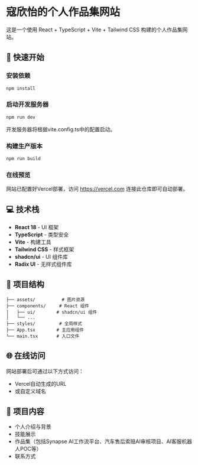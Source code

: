 # 寇欣怡的个人作品集网站

这是一个使用 React + TypeScript + Vite + Tailwind CSS 构建的个人作品集网站。

## 🚀 快速开始

### 安装依赖

```bash
npm install
```

### 启动开发服务器

```bash
npm run dev
```

开发服务器将根据vite.config.ts中的配置启动。

### 构建生产版本

```bash
npm run build
```

### 在线预览

网站已配置好Vercel部署，访问 https://vercel.com 连接此仓库即可自动部署。

## 💻 技术栈

- **React 18** - UI 框架
- **TypeScript** - 类型安全
- **Vite** - 构建工具
- **Tailwind CSS** - 样式框架
- **shadcn/ui** - UI 组件库
- **Radix UI** - 无样式组件库

## 📁 项目结构

```
├── assets/          # 图片资源
├── components/     # React 组件
│   ├── ui/        # shadcn/ui 组件
│   └── ...
├── styles/         # 全局样式
├── App.tsx        # 主应用组件
└── main.tsx       # 入口文件
```

## 🌐 在线访问

网站部署后可通过以下方式访问：
- Vercel自动生成的URL
- 或自定义域名

## 📝 项目内容

- 个人介绍与背景
- 技能展示
- 作品集（包括Synapse AI工作流平台、汽车售后索赔AI审核项目、AI客服机器人POC等）
- 联系方式
